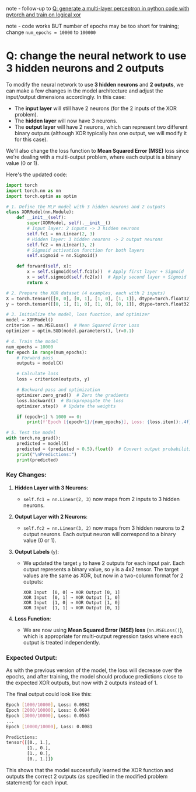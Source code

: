 
note - follow-up to [Q: generate a multi-layer perceptron in python code with pytorch and train on logical xor](../perceptron-pytorch-v2/)

note - code works BUT number of epochs may be too short for training;
change `num_epochs = 10000` to `100000`


# Q: change the neural network to use 3 hidden neurons and 2 outputs

To modify the neural network to use **3 hidden neurons** and **2 outputs**, we can make a few changes in the model architecture and adjust the input/output dimensions accordingly. In this case:

- The **input layer** will still have 2 neurons (for the 2 inputs of the XOR problem).
- The **hidden layer** will now have 3 neurons.
- The **output layer** will have 2 neurons, which can represent two different binary outputs (although XOR typically has one output, we will modify it for this case).

We'll also change the loss function to **Mean Squared Error (MSE)** loss since we're dealing with a multi-output problem, where each output is a binary value (0 or 1).

Here's the updated code:

```python
import torch
import torch.nn as nn
import torch.optim as optim

# 1. Define the MLP model with 3 hidden neurons and 2 outputs
class XORModel(nn.Module):
    def __init__(self):
        super(XORModel, self).__init__()
        # Input layer: 2 inputs -> 3 hidden neurons
        self.fc1 = nn.Linear(2, 3)
        # Hidden layer: 3 hidden neurons -> 2 output neurons
        self.fc2 = nn.Linear(3, 2)
        # Sigmoid activation function for both layers
        self.sigmoid = nn.Sigmoid()

    def forward(self, x):
        x = self.sigmoid(self.fc1(x))  # Apply first layer + Sigmoid
        x = self.sigmoid(self.fc2(x))  # Apply second layer + Sigmoid
        return x

# 2. Prepare the XOR dataset (4 examples, each with 2 inputs)
X = torch.tensor([[0, 0], [0, 1], [1, 0], [1, 1]], dtype=torch.float32)
y = torch.tensor([[0, 1], [1, 0], [1, 0], [0, 1]], dtype=torch.float32)  # 2 outputs for each XOR input

# 3. Initialize the model, loss function, and optimizer
model = XORModel()
criterion = nn.MSELoss()  # Mean Squared Error Loss
optimizer = optim.SGD(model.parameters(), lr=0.1)

# 4. Train the model
num_epochs = 10000
for epoch in range(num_epochs):
    # Forward pass
    outputs = model(X)

    # Calculate loss
    loss = criterion(outputs, y)

    # Backward pass and optimization
    optimizer.zero_grad()  # Zero the gradients
    loss.backward()  # Backpropagate the loss
    optimizer.step()  # Update the weights

    if (epoch+1) % 1000 == 0:
        print(f'Epoch [{epoch+1}/{num_epochs}], Loss: {loss.item():.4f}')

# 5. Test the model
with torch.no_grad():
    predicted = model(X)
    predicted = (predicted > 0.5).float()  # Convert output probabilities to 0 or 1
    print("\nPredictions:")
    print(predicted)
```

### Key Changes:
1. **Hidden Layer with 3 Neurons**:
   - `self.fc1 = nn.Linear(2, 3)` now maps from 2 inputs to 3 hidden neurons.

2. **Output Layer with 2 Neurons**:
   - `self.fc2 = nn.Linear(3, 2)` now maps from 3 hidden neurons to 2 output neurons. Each output neuron will correspond to a binary value (0 or 1).

3. **Output Labels** (`y`):
   - We updated the target `y` to have 2 outputs for each input pair. Each output represents a binary value, so `y` is a 4x2 tensor. The target values are the same as XOR, but now in a two-column format for 2 outputs:

     ```
     XOR Input  [0, 0] → XOR Output [0, 1]
     XOR Input  [0, 1] → XOR Output [1, 0]
     XOR Input  [1, 0] → XOR Output [1, 0]
     XOR Input  [1, 1] → XOR Output [0, 1]
     ```

4. **Loss Function**:
   - We are now using **Mean Squared Error (MSE) loss** (`nn.MSELoss()`), which is appropriate for multi-output regression tasks where each output is treated independently.

### Expected Output:
As with the previous version of the model, the loss will decrease over the epochs, and after training, the model should produce predictions close to the expected XOR outputs, but now with 2 outputs instead of 1.

The final output could look like this:

```bash
Epoch [1000/10000], Loss: 0.0982
Epoch [2000/10000], Loss: 0.0694
Epoch [3000/10000], Loss: 0.0563
...
Epoch [10000/10000], Loss: 0.0081

Predictions:
tensor([[0., 1.],
        [1., 0.],
        [1., 0.],
        [0., 1.]])
```

This shows that the model successfully learned the XOR function and outputs the correct 2 outputs (as specified in the modified problem statement) for each input.







